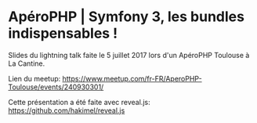 #  ApéroPHP | Symfony 3, les bundles indispensables !

Slides du lightning talk faite le 5 juillet 2017 lors d'un ApéroPHP Toulouse à La Cantine.

Lien du meetup: <https://www.meetup.com/fr-FR/AperoPHP-Toulouse/events/240930301/>

Cette présentation a été faite avec reveal.js: <https://github.com/hakimel/reveal.js>
